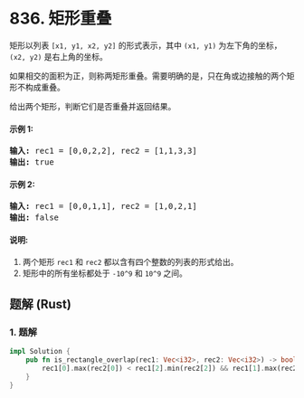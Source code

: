 # 836. 矩形重叠
矩形以列表 ```[x1, y1, x2, y2]``` 的形式表示，其中 ```(x1, y1)``` 为左下角的坐标，```(x2, y2)``` 是右上角的坐标。

如果相交的面积为正，则称两矩形重叠。需要明确的是，只在角或边接触的两个矩形不构成重叠。

给出两个矩形，判断它们是否重叠并返回结果。

#### 示例 1:
<pre>
<strong>输入:</strong> rec1 = [0,0,2,2], rec2 = [1,1,3,3]
<strong>输出:</strong> true
</pre>

#### 示例 2:
<pre>
<strong>输入:</strong> rec1 = [0,0,1,1], rec2 = [1,0,2,1]
<strong>输出:</strong> false
</pre>

#### 说明:
1. 两个矩形 ```rec1``` 和 ```rec2``` 都以含有四个整数的列表的形式给出。
2. 矩形中的所有坐标都处于 ```-10^9``` 和 ```10^9``` 之间。

## 题解 (Rust)

### 1. 题解
```Rust
impl Solution {
    pub fn is_rectangle_overlap(rec1: Vec<i32>, rec2: Vec<i32>) -> bool {
        rec1[0].max(rec2[0]) < rec1[2].min(rec2[2]) && rec1[1].max(rec2[1]) < rec1[3].min(rec2[3])
    }
}
```
